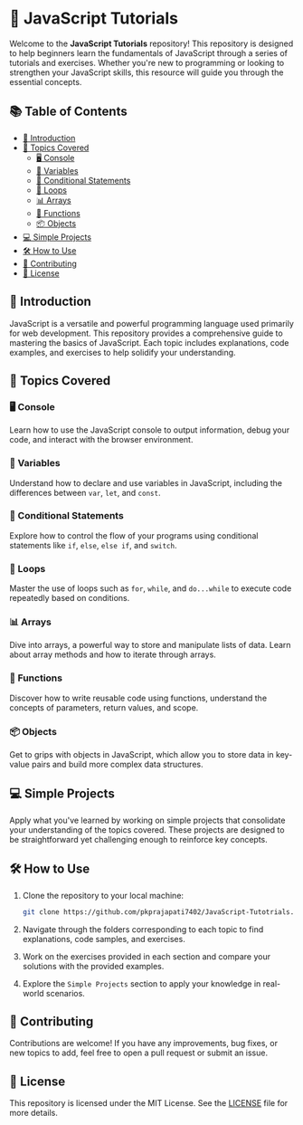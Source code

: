 
# 🚀 JavaScript Tutorials

Welcome to the **JavaScript Tutorials** repository! This repository is designed to help beginners learn the fundamentals of JavaScript through a series of tutorials and exercises. Whether you're new to programming or looking to strengthen your JavaScript skills, this resource will guide you through the essential concepts.

## 📚 Table of Contents

- [🎯 Introduction](#introduction)
- [📖 Topics Covered](#topics-covered)
  - [🖥️ Console](#console)
  - [🔢 Variables](#variables)
  - [🔀 Conditional Statements](#conditional-statements)
  - [🔁 Loops](#loops)
  - [📊 Arrays](#arrays)
  - [🔧 Functions](#functions)
  - [📦 Objects](#objects)
- [💻 Simple Projects](#simple-projects)
- [🛠️ How to Use](#how-to-use)
- [🤝 Contributing](#contributing)
- [📜 License](#license)

## 🎯 Introduction

JavaScript is a versatile and powerful programming language used primarily for web development. This repository provides a comprehensive guide to mastering the basics of JavaScript. Each topic includes explanations, code examples, and exercises to help solidify your understanding.

## 📖 Topics Covered

### 🖥️ Console

Learn how to use the JavaScript console to output information, debug your code, and interact with the browser environment.

### 🔢 Variables

Understand how to declare and use variables in JavaScript, including the differences between `var`, `let`, and `const`.

### 🔀 Conditional Statements

Explore how to control the flow of your programs using conditional statements like `if`, `else`, `else if`, and `switch`.

### 🔁 Loops

Master the use of loops such as `for`, `while`, and `do...while` to execute code repeatedly based on conditions.

### 📊 Arrays

Dive into arrays, a powerful way to store and manipulate lists of data. Learn about array methods and how to iterate through arrays.

### 🔧 Functions

Discover how to write reusable code using functions, understand the concepts of parameters, return values, and scope.

### 📦 Objects

Get to grips with objects in JavaScript, which allow you to store data in key-value pairs and build more complex data structures.

## 💻 Simple Projects

Apply what you've learned by working on simple projects that consolidate your understanding of the topics covered. These projects are designed to be straightforward yet challenging enough to reinforce key concepts.

## 🛠️ How to Use

1. Clone the repository to your local machine:
   ```bash
   git clone https://github.com/pkprajapati7402/JavaScript-Tutotrials.git
   ```

2. Navigate through the folders corresponding to each topic to find explanations, code samples, and exercises.

3. Work on the exercises provided in each section and compare your solutions with the provided examples.

4. Explore the `Simple Projects` section to apply your knowledge in real-world scenarios.

## 🤝 Contributing

Contributions are welcome! If you have any improvements, bug fixes, or new topics to add, feel free to open a pull request or submit an issue.

## 📜 License

This repository is licensed under the MIT License. See the [LICENSE](LICENSE) file for more details.

